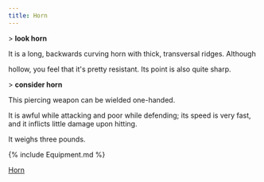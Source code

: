 ```yaml
---
title: Horn
---
```


\> **look horn**

It is a long, backwards curving horn with thick, transversal ridges.
Although

hollow, you feel that it's pretty resistant. Its point is also quite
sharp.

\> **consider horn**

This piercing weapon can be wielded one-handed.

It is awful while attacking and poor while defending; its speed is very
fast, and it inflicts little damage upon hitting.

It weighs three pounds.

{% include Equipment.md %}

[Horn](Category:_Piercing_weapons "wikilink")